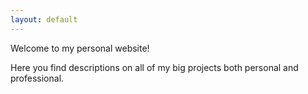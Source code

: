 ```yaml
---
layout: default
---
```


Welcome to my personal website!

Here you find descriptions on all of my big projects both personal and professional.
